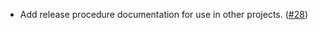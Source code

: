 - Add release procedure documentation for use in other projects.
  ([#28](https://github.com/jtrowe/DevOps-Manual/issues/28))
